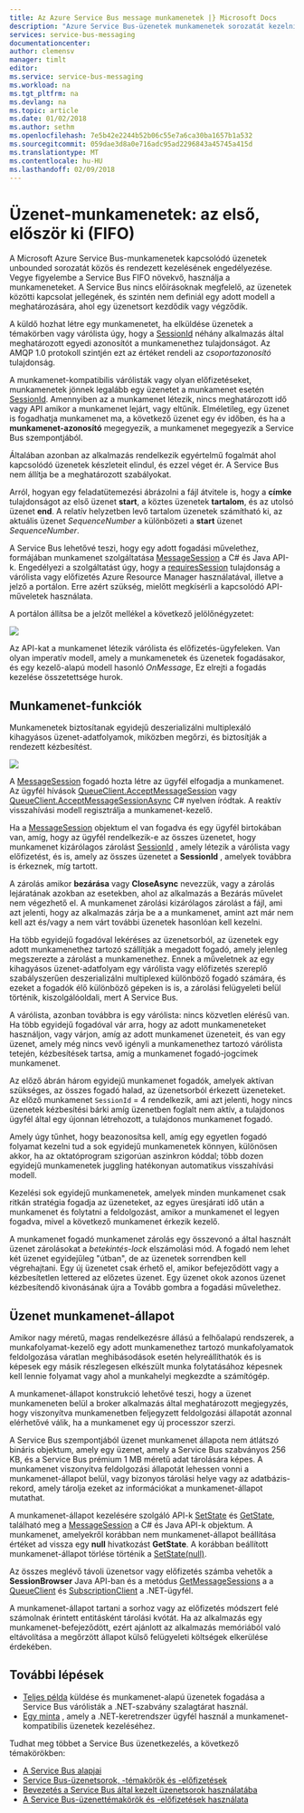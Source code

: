 ```yaml
---
title: Az Azure Service Bus message munkamenetek |} Microsoft Docs
description: "Azure Service Bus-üzenetek munkamenetek sorozatát kezelni."
services: service-bus-messaging
documentationcenter: 
author: clemensv
manager: timlt
editor: 
ms.service: service-bus-messaging
ms.workload: na
ms.tgt_pltfrm: na
ms.devlang: na
ms.topic: article
ms.date: 01/02/2018
ms.author: sethm
ms.openlocfilehash: 7e5b42e2244b52b06c55e7a6ca30ba1657b1a532
ms.sourcegitcommit: 059dae3d8a0e716adc95ad2296843a45745a415d
ms.translationtype: MT
ms.contentlocale: hu-HU
ms.lasthandoff: 02/09/2018
---
```

# <a name="message-sessions-first-in-first-out-fifo"></a>Üzenet-munkamenetek: az első, először ki (FIFO) 

A Microsoft Azure Service Bus-munkamenetek kapcsolódó üzenetek unbounded sorozatát közös és rendezett kezelésének engedélyezése. Vegye figyelembe a Service Bus FIFO növekvő, használja a munkameneteket. A Service Bus nincs előírásoknak megfelelő, az üzenetek közötti kapcsolat jellegének, és szintén nem definiál egy adott modell a meghatározására, ahol egy üzenetsort kezdődik vagy végződik.

A küldő hozhat létre egy munkamenetet, ha elküldése üzenetek a témakörben vagy várólista úgy, hogy a [SessionId](/dotnet/api/microsoft.azure.servicebus.message.sessionid#Microsoft_Azure_ServiceBus_Message_SessionId) néhány alkalmazás által meghatározott egyedi azonosítót a munkamenethez tulajdonságot. Az AMQP 1.0 protokoll szintjén ezt az értéket rendeli az *csoportazonosító* tulajdonság.

A munkamenet-kompatibilis várólisták vagy olyan előfizetéseket, munkamenetek jönnek legalább egy üzenetet a munkamenet esetén [SessionId](/dotnet/api/microsoft.azure.servicebus.message.sessionid#Microsoft_Azure_ServiceBus_Message_SessionId). Amennyiben az a munkamenet létezik, nincs meghatározott idő vagy API amikor a munkamenet lejárt, vagy eltűnik. Elméletileg, egy üzenet is fogadhatja munkamenet ma, a következő üzenet egy év időben, és ha a **munkamenet-azonosító** megegyezik, a munkamenet megegyezik a Service Bus szempontjából.

Általában azonban az alkalmazás rendelkezik egyértelmű fogalmát ahol kapcsolódó üzenetek készleteit elindul, és ezzel véget ér. A Service Bus nem állítja be a meghatározott szabályokat.

Arról, hogyan egy feladatütemezési ábrázolni a fájl átvitele is, hogy a **címke** tulajdonságot az első üzenet **start**, a köztes üzenetek **tartalom**, és az utolsó üzenet **end**. A relatív helyzetben levő tartalom üzenetek számítható ki, az aktuális üzenet *SequenceNumber* a különbözeti a **start** üzenet *SequenceNumber*.

A Service Bus lehetővé teszi, hogy egy adott fogadási művelethez, formájában munkamenet szolgáltatása [MessageSession](/dotnet/api/microsoft.servicebus.messaging.messagesession) a C# és Java API-k. Engedélyezi a szolgáltatást úgy, hogy a [requiresSession](/azure/templates/microsoft.servicebus/namespaces/queues#property-values) tulajdonság a várólista vagy előfizetés Azure Resource Manager használatával, illetve a jelző a portálon. Erre azért szükség, mielőtt megkísérli a kapcsolódó API-műveletek használata.

A portálon állítsa be a jelzőt mellékel a következő jelölőnégyzetet:

![][2]

Az API-kat a munkamenet létezik várólista és előfizetés-ügyfeleken. Van olyan imperatív modell, amely a munkamenetek és üzenetek fogadásakor, és egy kezelő-alapú modell hasonló *OnMessage*, Ez elrejti a fogadás kezelése összetettsége hurok.

## <a name="session-features"></a>Munkamenet-funkciók

Munkamenetek biztosítanak egyidejű deszerializálni multiplexáló kihagyásos üzenet-adatfolyamok, miközben megőrzi, és biztosítják a rendezett kézbesítést.

![][1]

A [MessageSession](/dotnet/api/microsoft.servicebus.messaging.messagesession) fogadó hozta létre az ügyfél elfogadja a munkamenet. Az ügyfél hívások [QueueClient.AcceptMessageSession](/dotnet/api/microsoft.servicebus.messaging.queueclient.acceptmessagesession#Microsoft_ServiceBus_Messaging_QueueClient_AcceptMessageSession) vagy [QueueClient.AcceptMessageSessionAsync](/dotnet/api/microsoft.servicebus.messaging.queueclient.acceptmessagesessionasync#Microsoft_ServiceBus_Messaging_QueueClient_AcceptMessageSessionAsync) C# nyelven íródtak. A reaktív visszahívási modell regisztrálja a munkamenet-kezelő.

Ha a [MessageSession](/dotnet/api/microsoft.servicebus.messaging.messagesession) objektum el van fogadva és egy ügyfél birtokában van, amíg, hogy az ügyfél rendelkezik-e az összes üzenetet, hogy munkamenet kizárólagos zárolást [SessionId](/en-us/dotnet/api/microsoft.servicebus.messaging.messagesession.sessionid#Microsoft_ServiceBus_Messaging_MessageSession_SessionId) , amely létezik a várólista vagy előfizetést, és is, amely az összes üzenetet a **SessionId** , amelyek továbbra is érkeznek, míg tartott.

A zárolás amikor **bezárása** vagy **CloseAsync** nevezzük, vagy a zárolás lejáratának azokban az esetekben, ahol az alkalmazás a Bezárás művelet nem végezhető el. A munkamenet zárolási kizárólagos zárolást a fájl, ami azt jelenti, hogy az alkalmazás zárja be a a munkamenet, amint azt már nem kell azt és/vagy a nem várt további üzenetek hasonlóan kell kezelni.

Ha több egyidejű fogadóval lekéréses az üzenetsorból, az üzenetek egy adott munkamenethez tartozó szállítják a megadott fogadó, amely jelenleg megszerezte a zárolást a munkamenethez. Ennek a műveletnek az egy kihagyásos üzenet-adatfolyam egy várólista vagy előfizetés szereplő szabályszerűen deszerializálni multiplexed különböző fogadó számára, és ezeket a fogadók élő különböző gépeken is is, a zárolási felügyeleti belül történik, kiszolgálóoldali, mert A Service Bus.

A várólista, azonban továbbra is egy várólista: nincs közvetlen elérésű van. Ha több egyidejű fogadóval vár arra, hogy az adott munkameneteket használjon, vagy várjon, amíg az adott munkamenet üzeneteit, és van egy üzenet, amely még nincs vevő igényli a munkamenethez tartozó várólista tetején, kézbesítések tartsa, amíg a munkamenet fogadó-jogcímek munkamenet.

Az előző ábrán három egyidejű munkamenet fogadók, amelyek aktívan szükséges, az összes fogadó halad, az üzenetsorból érkezett üzeneteket. Az előző munkamenet `SessionId` = 4 rendelkezik, ami azt jelenti, hogy nincs üzenetek kézbesítési bárki amíg üzenetben foglalt nem aktív, a tulajdonos ügyfél által egy újonnan létrehozott, a tulajdonos munkamenet fogadó.

Amely úgy tűnhet, hogy beazonosítsa kell, amíg egy egyetlen fogadó folyamat kezelni tud a sok egyidejű munkamenetek könnyen, különösen akkor, ha az oktatóprogram szigorúan aszinkron kóddal; több dozen egyidejű munkamenetek juggling hatékonyan automatikus visszahívási modell.

Kezelési sok egyidejű munkamenetek, amelyek minden munkamenet csak ritkán stratégia fogadja az üzeneteket, az egyes üresjárati idő után a munkamenet és folytatni a feldolgozást, amikor a munkamenet el legyen fogadva, mivel a következő munkamenet érkezik kezelő.

A munkamenet fogadó munkamenet zárolás egy összevonó a által használt üzenet zárolásokat a *betekintés-lock* elszámolási mód. A fogadó nem lehet két üzenet egyidejűleg "útban", de az üzenetek sorrendben kell végrehajtani. Egy új üzenetet csak érhető el, amikor befejeződött vagy a kézbesítetlen lettered az előzetes üzenet. Egy üzenet okok azonos üzenet kézbesítendő kivonásának újra a Tovább gombra a fogadási művelethez.

## <a name="message-session-state"></a>Üzenet munkamenet-állapot

Amikor nagy méretű, magas rendelkezésre állású a felhőalapú rendszerek, a munkafolyamat-kezelő egy adott munkamenethez tartozó munkafolyamatok feldolgozása váratlan meghibásodások esetén helyreállíthatók és is képesek egy másik részlegesen elkészült munka folytatásához képesnek kell lennie folyamat vagy ahol a munkahelyi megkezdte a számítógép.

A munkamenet-állapot konstrukció lehetővé teszi, hogy a üzenet munkameneten belül a broker alkalmazás által meghatározott megjegyzés, hogy viszonyítva munkamenetben feljegyzett feldolgozási állapotát azonnal elérhetővé válik, ha a munkamenet egy új processzor szerzi.

A Service Bus szempontjából üzenet munkamenet állapota nem átlátszó bináris objektum, amely egy üzenet, amely a Service Bus szabványos 256 KB, és a Service Bus prémium 1 MB méretű adat tárolására képes. A munkamenet viszonyítva feldolgozási állapotát lehessen vonni a munkamenet-állapot belül, vagy bizonyos tárolási helye vagy az adatbázis-rekord, amely tárolja ezeket az információkat a munkamenet-állapot mutathat.

A munkamenet-állapot kezelésére szolgáló API-k [SetState](/dotnet/api/microsoft.servicebus.messaging.messagesession.setstate#Microsoft_ServiceBus_Messaging_MessageSession_SetState_System_IO_Stream_) és [GetState](/dotnet/api/microsoft.servicebus.messaging.messagesession.getstate#Microsoft_ServiceBus_Messaging_MessageSession_GetState), található meg a [MessageSession](/dotnet/api/microsoft.servicebus.messaging.messagesession) a C# és Java API-k objektum. A munkamenet, amelyekről korábban nem munkamenet-állapot beállítása értéket ad vissza egy **null** hivatkozást **GetState**. A korábban beállított munkamenet-állapot törlése történik a [SetState(null)](/dotnet/api/microsoft.servicebus.messaging.messagesession.setstate#Microsoft_ServiceBus_Messaging_MessageSession_SetState_System_IO_Stream_).

Az összes meglévő távoli üzenetsor vagy előfizetés számba vehetők a **SessionBrowser** Java API-ban és a metódus [GetMessageSessions](/dotnet/api/microsoft.servicebus.messaging.queueclient.getmessagesessions#Microsoft_ServiceBus_Messaging_QueueClient_GetMessageSessions) a a [QueueClient](/dotnet/api/microsoft.azure.servicebus.queueclient) és [SubscriptionClient](/dotnet/api/microsoft.azure.servicebus.subscriptionclient) a .NET-ügyfél.

A munkamenet-állapot tartani a sorhoz vagy az előfizetés módszert felé számolnak érintett entitásként tárolási kvótát. Ha az alkalmazás egy munkamenet-befejeződött, ezért ajánlott az alkalmazás memóriából való eltávolítása a megőrzött állapot külső felügyeleti költségek elkerülése érdekében.

## <a name="next-steps"></a>További lépések

- [Teljes példa](https://github.com/Azure/azure-service-bus/tree/master/samples/DotNet/GettingStarted/Microsoft.Azure.ServiceBus/BasicSendReceiveUsingQueueClient) küldése és munkamenet-alapú üzenetek fogadása a Service Bus várólisták a .NET-szabvány szalagtárat használ.
- [Egy minta](https://github.com/Azure/azure-service-bus/tree/master/samples/DotNet/Microsoft.ServiceBus.Messaging/Sessions) , amely a .NET-keretrendszer ügyfél használ a munkamenet-kompatibilis üzenetek kezeléséhez. 

Tudhat meg többet a Service Bus üzenetkezelés, a következő témakörökben:

* [A Service Bus alapjai](service-bus-fundamentals-hybrid-solutions.md)
* [Service Bus-üzenetsorok, -témakörök és -előfizetések](service-bus-queues-topics-subscriptions.md)
* [Bevezetés a Service Bus által kezelt üzenetsorok használatába](service-bus-dotnet-get-started-with-queues.md)
* [A Service Bus-üzenettémakörök és -előfizetések használata](service-bus-dotnet-how-to-use-topics-subscriptions.md)

[1]: ./media/message-sessions/sessions.png
[2]: ./media/message-sessions/queue-sessions.png